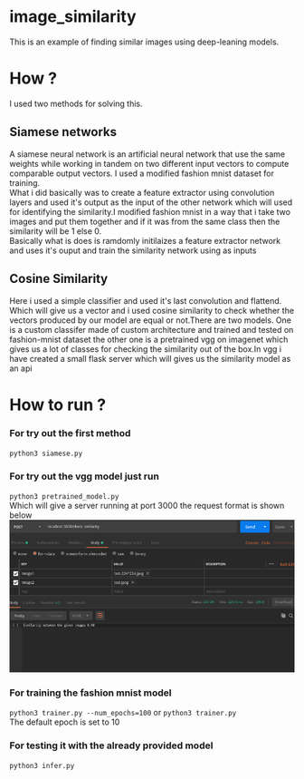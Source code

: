 # image_similarity

This is an example of finding similar images using deep-leaning models.

# How ?
I used two methods for solving this.<br/>
## Siamese networks
A siamese neural network is an artificial neural network that use the same
weights while working in tandem on two different input vectors to compute 
comparable output vectors.
I used a modified fashion mnist dataset for training.<br/>
What i did basically was to create a feature extractor using convolution layers and used it's output as the input of the other network which will used for identifying the similarity.I modified fashion mnist in a way that i take two images and put them together and if it was from the same class then the similarity will be 1 else 0.<br/>
Basically what is does is ramdomly initilaizes a feature extractor network and uses it's ouput and train the similarity network using as inputs
## Cosine Similarity
Here i used a simple classifier and used it's last convolution and flattend.
Which will give us a vector and i used cosine similarity to check whether
the vectors produced by our model are equal or not.There are two models.
One is a custom classifer made of custom architecture and trained and tested on
fashion-mnist dataset the other one is a pretrained vgg on imagenet which gives 
us a lot of classes for checking the similarity out of the box.In vgg i have created
a small flask server which will gives us the similarity model as an api

# How to run ?

### For try out the first method 
`python3 siamese.py`
### For try out the vgg model just run <br/>
`python3 pretrained_model.py` <br/>
Which will give a server running at port 3000 the request format is shown below <br/>
![](imgs/postman.png)
<br/>
### For training  the fashion mnist model <br/>
`python3 trainer.py --num_epochs=100` or `python3 trainer.py`<br/>
The default epoch is set to 10 <br/>
### For testing it with the already provided model <br/>
`python3 infer.py`
